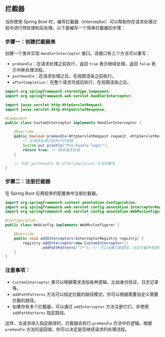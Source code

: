 ## 拦截器
当你使用 Spring Boot 时，编写拦截器（Interceptor）可以帮助你在请求处理过程中进行预处理和后处理。以下是编写一个简单拦截器的步骤：

### 步骤一：创建拦截器类

创建一个类并实现 `HandlerInterceptor` 接口。该接口有三个方法可以重写：

- `preHandle`：在请求处理之前执行，返回 `true` 表示继续处理，返回 `false` 表示中断处理流程。
- `postHandle`：在请求处理之后，在视图渲染之前执行。
- `afterCompletion`：在整个请求完成后执行，在视图渲染之后。

```java
import org.springframework.stereotype.Component;
import org.springframework.web.servlet.HandlerInterceptor;

import javax.servlet.http.HttpServletRequest;
import javax.servlet.http.HttpServletResponse;

@Component
public class CustomInterceptor implements HandlerInterceptor {

    @Override
    public boolean preHandle(HttpServletRequest request, HttpServletResponse response, Object handler) throws Exception {
        // 在请求处理之前执行的逻辑
        System.out.println("Pre-handle logic");
        return true; // 继续请求处理
    }

    // 可选：postHandle 和 afterCompletion 方法的重写
}
```

### 步骤二：注册拦截器

在 Spring Boot 应用程序的配置类中注册拦截器。

```java
import org.springframework.context.annotation.Configuration;
import org.springframework.web.servlet.config.annotation.InterceptorRegistry;
import org.springframework.web.servlet.config.annotation.WebMvcConfigurer;

@Configuration
public class WebConfig implements WebMvcConfigurer {

    @Override
    public void addInterceptors(InterceptorRegistry registry) {
        registry.addInterceptor(new CustomInterceptor())
                .addPathPatterns("/*"); // 可以设置拦截路径，此处拦截所有路径
    }
}
```

### 注意事项：
- `CustomInterceptor` 类可以根据需求添加各种逻辑，比如身份验证、日志记录等。
- `addPathPatterns` 方法可以指定拦截的路径模式，你可以根据需要自定义需要拦截的路径。
- 如果你有多个拦截器，可以通过 `addInterceptor` 方法注册它们，并使用 `addPathPatterns` 指定路径。

这样，当请求进入指定路径时，拦截器会执行 `preHandle` 方法中的逻辑。根据 `preHandle` 方法的返回值，你可以决定是否继续请求的处理流程。
